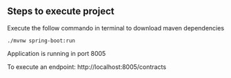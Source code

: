 ## Steps to execute project


Execute the follow commando in terminal to download maven dependencies

```
./mvnw spring-boot:run

```

Application is running in port 8005

To execute an endpoint: http://localhost:8005/contracts

